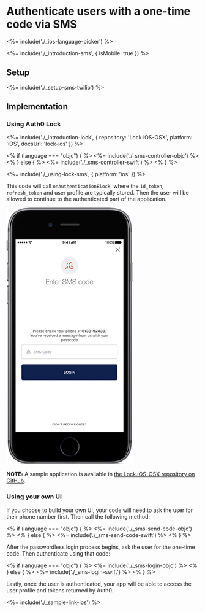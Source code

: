 # Authenticate users with a one-time code via SMS

<%= include('./_ios-language-picker') %>

<%= include('./_introduction-sms', { isMobile: true }) %>

## Setup

<%= include('./_setup-sms-twilio') %>

## Implementation

### Using Auth0 Lock

<%= include('./_introduction-lock', { repository: 'Lock.iOS-OSX', platform: 'iOS', docsUrl: 'lock-ios' }) %>

<% if (language === "objc") { %>
<%= include('./_sms-controller-objc') %>
<% } else { %>
<%= include('./_sms-controller-swift') %>
<% } %>

<%= include('./_using-lock-sms', { platform: 'ios' }) %>

This code will call `onAuthenticationBlock`, where the `id_token`, `refresh_token` and user profile are typically stored. Then the user will be allowed to continue to the authenticated part of the application.

![](/media/articles/connections/passwordless/passwordless-sms-enter-code-ios.png)

**NOTE:** A sample application is available in [the Lock.iOS-OSX repository on GitHub](https://github.com/auth0/Lock.iOS-OSX/blob/master/Lock/Lock/A0HomeViewController.m).

### Using your own UI

If you choose to build your own UI, your code will need to ask the user for their phone number first. Then call the following method:

<% if (language === "objc") { %>
<%= include('./_sms-send-code-objc') %>
<% } else { %>
<%= include('./_sms-send-code-swift') %>
<% } %>

After the passwordless login process begins, ask the user for the one-time code. Then authenticate using that code:

<% if (language === "objc") { %>
<%= include('./_sms-login-objc') %>
<% } else { %>
<%= include('./_sms-login-swift') %>
<% } %>

Lastly, once the user is authenticated, your app will be able to access the user profile and tokens returned by Auth0.

<%= include('./_sample-link-ios') %>
